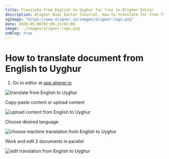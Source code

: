 ```yaml
---
title: Translate from English to Uyghur for free in Aligner Editor
description: Aligner Dual Editor Tutorial. How to translate for free from English to Uyghur. Aligner is multilingual document management platform. 
ogImage: "https://www.aligner.io/images/aligner-logo.png"
date: 2020-05-06T07:09:21+03:00
image: ../images/aligner-logo.png
onBlog: true
---
```


# How to translate document from English to Uyghur

1. Go to editor at [app.aligner.io](https://app.aligner.io "Aligner App web page")

![translate from English to Uyghur](../aligner-blank-editor.png "translate from English to Uyghur")

Copy-paste content or upload content

![upload content from English to Uyghur](../aligner-uploaded-document.png "upload content from English to Uyghur")

Choose desired language

![choose machine translation from English to Uyghur](../aligner-language-dropdown.png "choose machine translation from English to Uyghur")

Work and edit 2 documents in parallel

![edit translation from English to Uyghur](../aligner-double-sitded-editor.png "edit translation from English to Uyghur")

